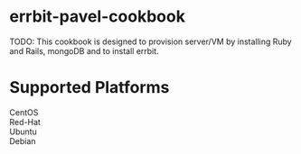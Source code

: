 # errbit-pavel-cookbook

TODO: This cookbook is designed to provision server/VM by installing Ruby and Rails, mongoDB and to install errbit.

# Supported Platforms
CentOS  
Red-Hat  
Ubuntu  
Debian  



